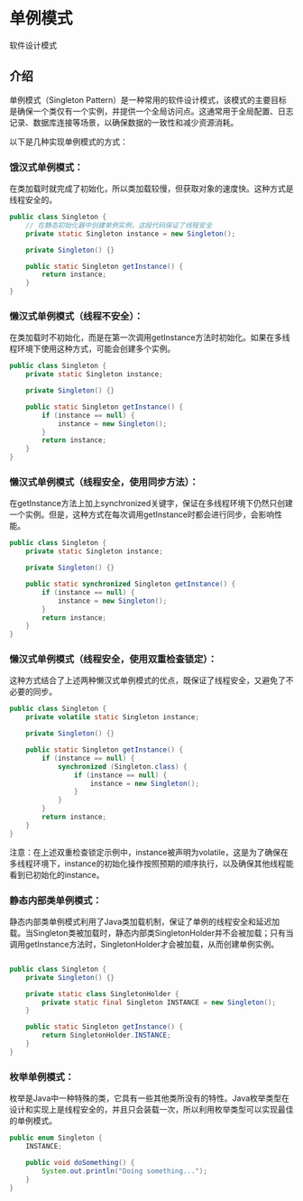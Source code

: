 单例模式
===

软件设计模式

## 介绍
单例模式（Singleton Pattern）是一种常用的软件设计模式，该模式的主要目标是确保一个类仅有一个实例，并提供一个全局访问点。这通常用于全局配置、日志记录、数据库连接等场景，以确保数据的一致性和减少资源消耗。

以下是几种实现单例模式的方式：

### 饿汉式单例模式：
在类加载时就完成了初始化，所以类加载较慢，但获取对象的速度快。这种方式是线程安全的。
```java
public class Singleton {
    // 在静态初始化器中创建单例实例，这段代码保证了线程安全
    private static Singleton instance = new Singleton();

    private Singleton() {}

    public static Singleton getInstance() {
        return instance;
    }
}
```
### 懒汉式单例模式（线程不安全）：
在类加载时不初始化，而是在第一次调用getInstance方法时初始化。如果在多线程环境下使用这种方式，可能会创建多个实例。
```java
public class Singleton {
    private static Singleton instance;

    private Singleton() {}

    public static Singleton getInstance() {
        if (instance == null) {
            instance = new Singleton();
        }
        return instance;
    }
}
```
### 懒汉式单例模式（线程安全，使用同步方法）：
在getInstance方法上加上synchronized关键字，保证在多线程环境下仍然只创建一个实例。但是，这种方式在每次调用getInstance时都会进行同步，会影响性能。
```java
public class Singleton {
    private static Singleton instance;

    private Singleton() {}

    public static synchronized Singleton getInstance() {
        if (instance == null) {
            instance = new Singleton();
        }
        return instance;
    }
}
```
### 懒汉式单例模式（线程安全，使用双重检查锁定）：
这种方式结合了上述两种懒汉式单例模式的优点，既保证了线程安全，又避免了不必要的同步。
```java
public class Singleton {
    private volatile static Singleton instance;

    private Singleton() {}

    public static Singleton getInstance() {
        if (instance == null) {
            synchronized (Singleton.class) {
                if (instance == null) {
                    instance = new Singleton();
                }
            }
        }
        return instance;
    }
}
```
注意：在上述双重检查锁定示例中，instance被声明为volatile，这是为了确保在多线程环境下，instance的初始化操作按照预期的顺序执行，以及确保其他线程能看到已初始化的instance。

### 静态内部类单例模式：
静态内部类单例模式利用了Java类加载机制，保证了单例的线程安全和延迟加载。当Singleton类被加载时，静态内部类SingletonHolder并不会被加载；只有当调用getInstance方法时，SingletonHolder才会被加载，从而创建单例实例。
```java

public class Singleton {
    private Singleton() {}

    private static class SingletonHolder {
        private static final Singleton INSTANCE = new Singleton();
    }

    public static Singleton getInstance() {
        return SingletonHolder.INSTANCE;
    }
}
```
### 枚举单例模式：
枚举是Java中一种特殊的类，它具有一些其他类所没有的特性。Java枚举类型在设计和实现上是线程安全的，并且只会装载一次，所以利用枚举类型可以实现最佳的单例模式。
```java
public enum Singleton {
    INSTANCE;

    public void doSomething() {
        System.out.println("Doing something...");
    }
}
```